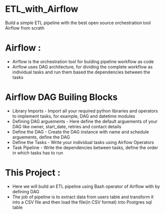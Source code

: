 # ETL_with_Airflow
Build a simple ETL pipeline with the best open source orchestration tool Airflow from scrath

# Airflow :
* Airflow is the orchestration tool for bulding pipeline workflow as code
* Airflow uses DAG architecture, for dividing the complete workflow as individual tasks and run them based the dependencies between the tasks

# Airflow DAG Builing Blocks
* Library Imports - Import all your required python libraries and operators to implement tasks, for example, DAG and datetime modules
* Defining DAG arguements - Here define the default arguements of your DAG like owner, start_date, retries and contact details
* Define the DAG - Create the DAG instance with name and schedule arguements, define the DAG
* Define the Tasks - Write your individual tasks using Airflow Operators
* Task Pipeline - Write the dependencies between tasks, define the order in which tasks has to run

# This Project : 
* Here we will build an ETL pipeline using Bash operator of Airflow with by defining DAG 
* The job of pipeline is to extract data from users table and transform it into a CSV file and then load the file(in CSV format) into Postgres sql table
